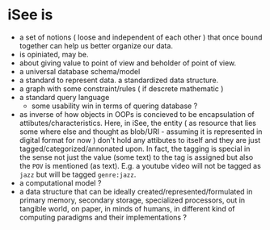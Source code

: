 iSee is
=======

- a set of notions ( loose and independent of each other ) that once bound together can help us better organize our data.
- is opiniated, may be.
- about giving value to point of view and beholder of point of view.
- a universal database schema/model
- a standard to represent data. a standardized data structure.
- a graph with some constraint/rules ( if descrete mathematic )
- a standard query language
   - some usability win in terms of quering database ?
- as inverse of how objects in OOPs is concieved to be encapsulation of attibutes/characteristics. Here, in iSee, the entity ( as resource that lies some where else and thought as blob/URI - assuming it is represented in digital format for now ) don't hold any attibutes to itself and they are just tagged/categorized/annonated upon. In fact, the tagging is special in the sense not just the value (some text) to the tag is assigned but also the ```POV``` is mentioned (as text). E.g. a youtube video will not be tagged as ```jazz``` but will be tagged ```genre:jazz```.
- a computational model ?
- a data structure that can be ideally created/represented/formulated in primary memory, secondary storage, specialized processors, out in tangible world, on paper, in minds of humans, in different kind of computing paradigms and their implementations ?
